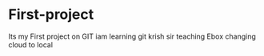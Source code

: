 # First-project
Its my First project on GIT
iam learning git
krish sir teaching Ebox
changing cloud to local
